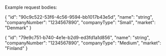 Example request bodies:

{
  "id": "90c9c522-53f6-4c56-9594-bb1017b43e5d",
  "name": "string",
  "companyNumber": "1234567890",
  "companyType": "Small",
  "market": "Denmark"
}

{
  "id": "79e9c751-b740-4e1e-b2d9-ed3fd1a1d856",
  "name": "string",
  "companyNumber": "1234567890",
  "companyType": "Medium",
  "market": "Finland"
}
